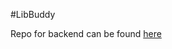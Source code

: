 #LibBuddy

Repo for backend can be found [here]([https://github.com/srinjoyghosh-bot/budget-app-api) 
